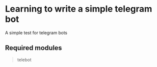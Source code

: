 # Learning to write a simple telegram bot
A simple test for telegram bots
## Required modules
> telebot
